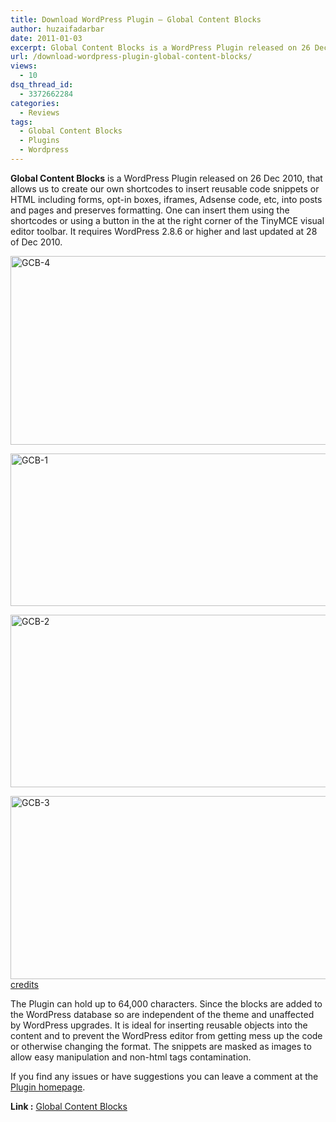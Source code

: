 ```yaml
---
title: Download WordPress Plugin – Global Content Blocks
author: huzaifadarbar
date: 2011-01-03
excerpt: Global Content Blocks is a WordPress Plugin released on 26 Dec 2010, that allows us to create our own shortcodes to insert reusable code snippets or HTML including forms, opt-in boxes, iframes, Adsense code, etc, into posts and pages and preserves formatting. One can insert them...
url: /download-wordpress-plugin-global-content-blocks/
views:
  - 10
dsq_thread_id:
  - 3372662284
categories:
  - Reviews
tags:
  - Global Content Blocks
  - Plugins
  - Wordpress
---
```

**Global Content Blocks** is a WordPress Plugin released on 26 Dec 2010, that allows us to create our own shortcodes to insert reusable code snippets or HTML including forms, opt-in boxes, iframes, Adsense code, etc, into posts and pages and preserves formatting. One can insert them using the shortcodes or using a button in the at the right corner of the TinyMCE visual editor toolbar. It requires WordPress 2.8.6 or higher and last updated at 28 of Dec 2010.

[<img class="wp-image-50768" style="padding-left: 0px;padding-right: 0px;padding-top: 0px;border: 0px" src="http://cdn.devilsworkshop.org/files/2010/12/GCB-4_thumb.jpg" border="0" alt="GCB-4" width="532" height="302" />][1]

[<img style="padding-left: 0px;padding-right: 0px;padding-top: 0px;border: 0px" src="http://cdn.devilsworkshop.org/files/2010/12/GCB-1_thumb.jpg" border="0" alt="GCB-1" width="532" height="244" />][2]

[<img style="padding-left: 0px;padding-right: 0px;padding-top: 0px;border: 0px" src="http://cdn.devilsworkshop.org/files/2010/12/GCB-2_thumb.jpg" border="0" alt="GCB-2" width="532" height="276" />][3]

<a href="http://wordpress.org/extend/plugins/global-content-blocks/screenshots/" onclick="_gaq.push(['_trackEvent', 'outbound-article', 'http://wordpress.org/extend/plugins/global-content-blocks/screenshots/', '']);" ><img style="padding-left: 0px;padding-right: 0px;padding-top: 0px;border: 0px" src="http://cdn.devilsworkshop.org/files/2010/12/GCB-3.jpg" border="0" alt="GCB-3" width="532" height="293" /></a>  
<a href="http://wordpress.org/extend/plugins/global-content-blocks/" onclick="_gaq.push(['_trackEvent', 'outbound-article', 'http://wordpress.org/extend/plugins/global-content-blocks/', 'credits']);" >credits</a>

The Plugin can hold up to 64,000 characters. Since the blocks are added to the WordPress database so are independent of the theme and unaffected by WordPress upgrades. It is ideal for inserting reusable objects into the content and to prevent the WordPress editor from getting mess up the code or otherwise changing the format. The snippets are masked as images to allow easy manipulation and non-html tags contamination.

If you find any issues or have suggestions you can leave a comment at the <a href="http://wordpress-plugins.org/global-content-blocks/" onclick="_gaq.push(['_trackEvent', 'outbound-article', 'http://wordpress-plugins.org/global-content-blocks/', 'Plugin homepage']);" >Plugin homepage</a>.

**Link :** <a href="http://downloads.wordpress.org/plugin/global-content-blocks.1.0.1.zip" onclick="_gaq.push(['_trackEvent', 'outbound-article', 'http://downloads.wordpress.org/plugin/global-content-blocks.1.0.1.zip', 'Global Content Blocks']);" >Global Content Blocks</a>

 [1]: http://cdn.devilsworkshop.org/files/2010/12/GCB-4.jpg
 [2]: http://cdn.devilsworkshop.org/files/2010/12/GCB-1.jpg
 [3]: http://cdn.devilsworkshop.org/files/2010/12/GCB-2.jpg
